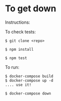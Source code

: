 To get down
===========

Instructions:

To check tests:

```
$ git clone <repo>

$ npm install

$ npm test
```

To run:

```
$ docker-compose build
$ docker-compose up -d
.... use it!

$ docker-compose down
```
